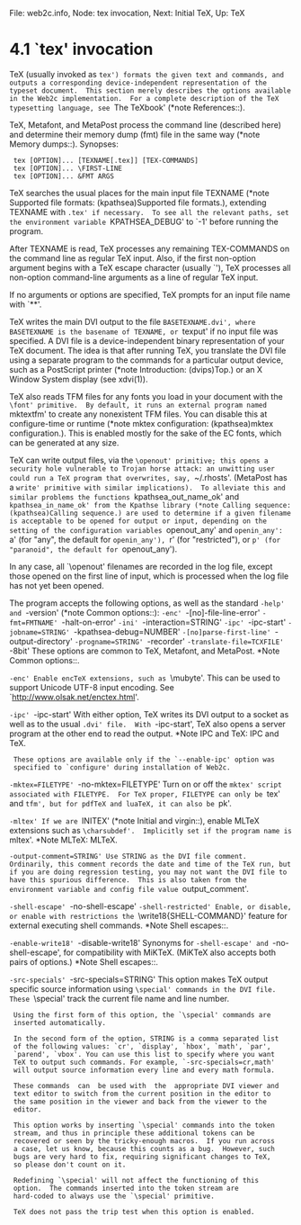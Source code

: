 File: web2c.info,  Node: tex invocation,  Next: Initial TeX,  Up: TeX

4.1 `tex' invocation
====================

TeX (usually invoked as `tex') formats the given text and commands, and
outputs a corresponding device-independent representation of the
typeset document.  This section merely describes the options available
in the Web2c implementation.  For a complete description of the TeX
typesetting language, see `The TeXbook' (*note References::).

   TeX, Metafont, and MetaPost process the command line (described
here) and determine their memory dump (fmt) file in the same way (*note
Memory dumps::).  Synopses:

     tex [OPTION]... [TEXNAME[.tex]] [TEX-COMMANDS]
     tex [OPTION]... \FIRST-LINE
     tex [OPTION]... &FMT ARGS

   TeX searches the usual places for the main input file TEXNAME (*note
Supported file formats: (kpathsea)Supported file formats.), extending
TEXNAME with `.tex' if necessary.  To see all the relevant paths, set
the environment variable `KPATHSEA_DEBUG' to `-1' before running the
program.

   After TEXNAME is read, TeX processes any remaining TEX-COMMANDS on
the command line as regular TeX input.  Also, if the first non-option
argument begins with a TeX escape character (usually `\'), TeX
processes all non-option command-line arguments as a line of regular
TeX input.

   If no arguments or options are specified, TeX prompts for an input
file name with `**'.

   TeX writes the main DVI output to the file `BASETEXNAME.dvi', where
BASETEXNAME is the basename of TEXNAME, or `texput' if no input file
was specified.  A DVI file is a device-independent binary
representation of your TeX document.  The idea is that after running
TeX, you translate the DVI file using a separate program to the
commands for a particular output device, such as a PostScript printer
(*note Introduction: (dvips)Top.) or an X Window System display (see
xdvi(1)).

   TeX also reads TFM files for any fonts you load in your document with
the `\font' primitive.  By default, it runs an external program named
`mktextfm' to create any nonexistent TFM files.  You can disable this
at configure-time or runtime (*note mktex configuration:
(kpathsea)mktex configuration.).  This is enabled mostly for the sake
of the EC fonts, which can be generated at any size.

   TeX can write output files, via the `\openout' primitive; this opens
a security hole vulnerable to Trojan horse attack: an unwitting user
could run a TeX program that overwrites, say, `~/.rhosts'.  (MetaPost
has a `write' primitive with similar implications).  To alleviate this
and similar problems the functions `kpathsea_out_name_ok' and
`kpathsea_in_name_ok' from the Kpathse library (*note Calling sequence:
(kpathsea)Calling sequence.) are used to determine if a given filename
is acceptable to be opened for output or input, depending on the
setting of the configuration variables `openout_any' and `openin_any':
`a' (for "any", the default for `openin_any'), `r' (for "restricted"),
or `p' (for "paranoid", the default for `openout_any').

   In any case, all `\openout' filenames are recorded in the log file,
except those opened on the first line of input, which is processed when
the log file has not yet been opened.

   The program accepts the following options, as well as the standard
`-help' and `-version' (*note Common options::):
`-enc'
`-[no]-file-line-error'
`-fmt=FMTNAME'
`-halt-on-error'
`-ini'
`-interaction=STRING'
`-ipc'
`-ipc-start'
`-jobname=STRING'
`-kpathsea-debug=NUMBER'
`-[no]parse-first-line'
`-output-directory'
`-progname=STRING'
`-recorder'
`-translate-file=TCXFILE'
`-8bit'
     These options are common to TeX, Metafont, and MetaPost.  *Note
     Common options::.

`-enc'
     Enable encTeX extensions, such as `\mubyte'.  This can be used to
     support Unicode UTF-8 input encoding.  See
     `http://www.olsak.net/enctex.html'.

`-ipc'
`-ipc-start'
     With either option, TeX writes its DVI output to a socket as well
     as to the usual `.dvi' file.  With `-ipc-start', TeX also opens a
     server program at the other end to read the output.  *Note IPC and
     TeX: IPC and TeX.

     These options are available only if the `--enable-ipc' option was
     specified to `configure' during installation of Web2c.

`-mktex=FILETYPE'
`-no-mktex=FILETYPE'
     Turn on or off the `mktex' script associated with FILETYPE.  For
     TeX proper, FILETYPE can only be `tex' and `tfm', but for pdfTeX
     and luaTeX, it can also be `pk'.

`-mltex'
     If we are `INITEX' (*note Initial and virgin::), enable MLTeX
     extensions such as `\charsubdef'.  Implicitly set if the program
     name is `mltex'.  *Note MLTeX: MLTeX.

`-output-comment=STRING'
     Use STRING as the DVI file comment.  Ordinarily, this comment
     records the date and time of the TeX run, but if you are doing
     regression testing, you may not want the DVI file to have this
     spurious difference.  This is also taken from the environment
     variable and config file value `output_comment'.

`-shell-escape'
`-no-shell-escape'
`-shell-restricted'
     Enable, or disable, or enable with restrictions the
     `\write18{SHELL-COMMAND}' feature for external executing shell
     commands.  *Note Shell escapes::.

`-enable-write18'
`-disable-write18'
     Synonyms for `-shell-escape' and `-no-shell-escape', for
     compatibility with MiKTeX.  (MiKTeX also accepts both pairs of
     options.)  *Note Shell escapes::.

`-src-specials'
`-src-specials=STRING'
     This option makes TeX output specific source information using
     `\special' commands in the DVI file. These `\special' track the
     current file name and line number.

     Using the first form of this option, the `\special' commands are
     inserted automatically.

     In the second form of the option, STRING is a comma separated list
     of the following values: `cr', `display', `hbox', `math', `par',
     `parend', `vbox'. You can use this list to specify where you want
     TeX to output such commands. For example, `-src-specials=cr,math'
     will output source information every line and every math formula.

     These commands  can  be used with  the  appropriate DVI viewer and
     text editor to switch from the current position in the editor to
     the same position in the viewer and back from the viewer to the
     editor.

     This option works by inserting `\special' commands into the token
     stream, and thus in principle these additional tokens can be
     recovered or seen by the tricky-enough macros.  If you run across
     a case, let us know, because this counts as a bug.  However, such
     bugs are very hard to fix, requiring significant changes to TeX,
     so please don't count on it.

     Redefining `\special' will not affect the functioning of this
     option.  The commands inserted into the token stream are
     hard-coded to always use the `\special' primitive.

     TeX does not pass the trip test when this option is enabled.


